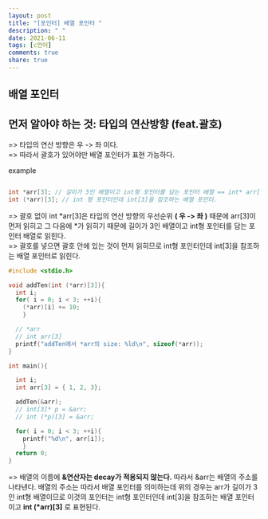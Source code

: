 ```yaml
---
layout: post
title: "[포인터] 배열 포인터 "
description: " "
date: 2021-06-11
tags: [c언어]
comments: true
share: true
---
```


## 배열 포인터 

## 먼저 알아야 하는 것: 타입의 연산방향 (feat.괄호)

=> 타입의 연산 방향은 우 -> 좌 이다.
<br>=> 따라서 괄호가 있어야만 배열 포인터가 표현 가능하다.

example
```c

int *arr[3]; // 길이가 3인 배열이고 int형 포인터를 담는 포인터 배열 == int* arr[3]
int (*arr)[3]; // int 형 포인터인데 int[3]을 참조하는 배열 포인터.

```
=> 괄호 없이 int \*arr[3]은 타입의 연산 방향의 우선순위 **( 우 -> 좌 )** 때문에 arr[3]이 먼저 읽히고 그 다음에 \*가 읽히기 때문에 길이가 3인 배열이고 int형 포인터를 담는 포인터 배열로 읽힌다. 
<br>=> 괄호를 넣으면 괄호 안에 있는 것이 먼저 읽히므로 int형 포인터인데 int\[3]을 참조하는 배열 포인터로 읽힌다. 


```c
#include <stdio.h>

void addTen(int (*arr)[3]){
  int i;
  for( i = 0; i < 3; ++i){
    (*arr)[i] += 10;
	}

  // *arr  
  // int arr[3]
  printf("addTen에서 *arr의 size: %ld\n", sizeof(*arr));
}

int main(){

  int i;
  int arr[3] = { 1, 2, 3};

  addTen(&arr);
  // int[3]* p = &arr;
  // int (*p)[3] = &arr;

  for( i = 0; i < 3; ++i){
    printf("%d\n", arr[i]);
	}
  return 0;
}

```
=> 배열의 이름에 **&연산자는 decay가 적용되지 않는다.** 따라서 &arr는 배열의 주소를 나타낸다. 배열의 주소는 따라서 배열 포인터를 의미하는데 위의 경우는 arr가 길이가 3인 int형 배열이므로 이것의 포인터는 int형 포인터인데 int\[3]을 참조하는 배열 포인터이고 **int (\*arr)[3]** 로 표현된다. 
 
